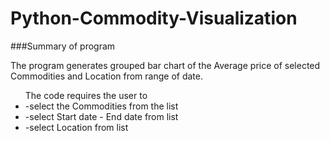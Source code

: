 # Python-Commodity-Visualization

###Summary of program

The program generates grouped bar chart of the Average price of selected Commodities and Location from range of date. 
<ul>
  The code requires the user to 
  <li>-select the Commodities from the list</li> 
  <li>-select Start date - End date from list </li>
  <li>-select Location from list</li>
</ul> 
